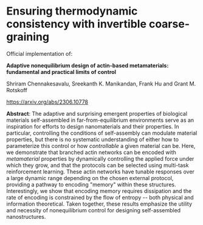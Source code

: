 # Ensuring thermodynamic consistency with invertible coarse-graining

Official implementation of:  

**Adaptive nonequilibrium design of actin-based metamaterials: fundamental and practical limits of control**

Shriram Chennakesavalu, Sreekanth K. Manikandan, Frank Hu and Grant M. Rotskoff

<https://arxiv.org/abs/2306.10778>

**Abstract**: The adaptive and surprising emergent properties of biological materials self-assembled in far-from-equilibrium environments serve as an inspiration for efforts to design nanomaterials and their properties. In particular, controlling the conditions of self-assembly can modulate material properties, but there is no systematic understanding of either how to parameterize this control or how *controllable* a given material can be. Here, we demonstrate that branched actin networks can be encoded with *metamaterial* properties by dynamically controlling the applied force under which they grow, and that the protocols can be selected using multi-task reinforcement learning. These actin networks have tunable responses over a large dynamic range depending on the chosen external protocol, providing a pathway to encoding "memory" within these structures. Interestingly, we show that encoding memory requires dissipation and the rate of encoding is constrained by the flow of entropy -- both physical and information theoretical. Taken together, these results emphasize the utility and necessity of nonequilibrium control for designing self-assembled nanostructures.
